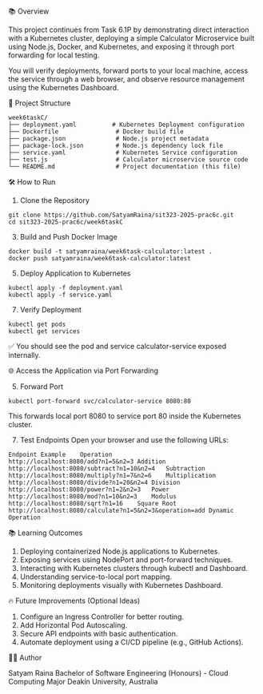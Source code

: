 📚 Overview

This project continues from Task 6.1P by demonstrating direct interaction with a Kubernetes cluster, deploying a simple Calculator Microservice built using Node.js, Docker, and Kubernetes, and exposing it through port forwarding for local testing.

You will verify deployments, forward ports to your local machine, access the service through a web browser, and observe resource management using the Kubernetes Dashboard.

🧩 Project Structure
```
week6taskC/
├── deployment.yaml          # Kubernetes Deployment configuration
├── Dockerfile                # Docker build file
├── package.json              # Node.js project metadata
├── package-lock.json         # Node.js dependency lock file
├── service.yaml              # Kubernetes Service configuration
├── test.js                   # Calculator microservice source code
└── README.md                 # Project documentation (this file)
```

🛠️ How to Run

1. Clone the Repository
```
git clone https://github.com/SatyamRaina/sit323-2025-prac6c.git
cd sit323-2025-prac6c/week6taskC
```
3. Build and Push Docker Image
```
docker build -t satyamraina/week6task-calculator:latest .
docker push satyamraina/week6task-calculator:latest
```
5. Deploy Application to Kubernetes
```
kubectl apply -f deployment.yaml
kubectl apply -f service.yaml
```
7. Verify Deployment
```
kubectl get pods
kubectl get services
```
✅ You should see the pod and service calculator-service exposed internally.

🌐 Access the Application via Port Forwarding

5. Forward Port
```
kubectl port-forward svc/calculator-service 8080:80
```
This forwards local port 8080 to service port 80 inside the Kubernetes cluster.

7. Test Endpoints
Open your browser and use the following URLs:
```
Endpoint Example	Operation
http://localhost:8080/add?n1=5&n2=3	Addition
http://localhost:8080/subtract?n1=10&n2=4	Subtraction
http://localhost:8080/multiply?n1=7&n2=6	Multiplication
http://localhost:8080/divide?n1=20&n2=4	Division
http://localhost:8080/power?n1=2&n2=3	Power
http://localhost:8080/mod?n1=10&n2=3	Modulus
http://localhost:8080/sqrt?n1=16	Square Root
http://localhost:8080/calculate?n1=5&n2=3&operation=add	Dynamic Operation
```
📚 Learning Outcomes

1. Deploying containerized Node.js applications to Kubernetes.
2. Exposing services using NodePort and port-forward techniques.
3. Interacting with Kubernetes clusters through kubectl and Dashboard.
4. Understanding service-to-local port mapping.
5. Monitoring deployments visually with Kubernetes Dashboard.

🔥 Future Improvements (Optional Ideas)

1. Configure an Ingress Controller for better routing.
2. Add Horizontal Pod Autoscaling.
3. Secure API endpoints with basic authentication.
4. Automate deployment using a CI/CD pipeline (e.g., GitHub Actions).

👨‍💻 Author

Satyam Raina
Bachelor of Software Engineering (Honours) - Cloud Computing Major
Deakin University, Australia

